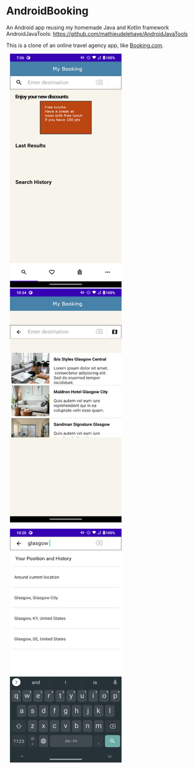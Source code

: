 # AndroidBooking
An Android app reusing my homemade Java and Kotlin framework AndroidJavaTools: https://github.com/mathieudelehaye/AndroidJavaTools

This is a clone of an online travel agency app, like [Booking.com](https://www.booking.com). 

<p float="left">
  <img src="screenshots/screenshot00.png" height ="628" width="300" hspace="10" />
  <img src="screenshots/screenshot01.png" height ="628" width="300" hspace="10" />
</p>

<p float="left">
  <img src="screenshots/screenshot02.png" height ="628" width="300" hspace="10" />
</p>
